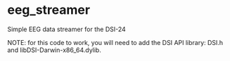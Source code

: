 # eeg_streamer
Simple EEG data streamer for the DSI-24

NOTE: for this code to work, you will need to add the DSI API library: DSI.h and libDSI-Darwin-x86_64.dylib.

